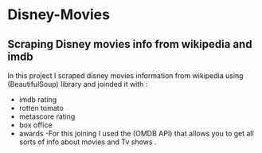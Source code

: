 # Disney-Movies
## Scraping Disney movies info from wikipedia and imdb 
In this project I scraped disney movies information from wikipedia using
(BeautifulSoup) library and joinded it with :
- imdb rating 
- rotten tomato
- metascore rating
- box office 
- awards
-For this joining I used the (OMDB API) that allows you to get all sorts of info about movies and Tv shows .

